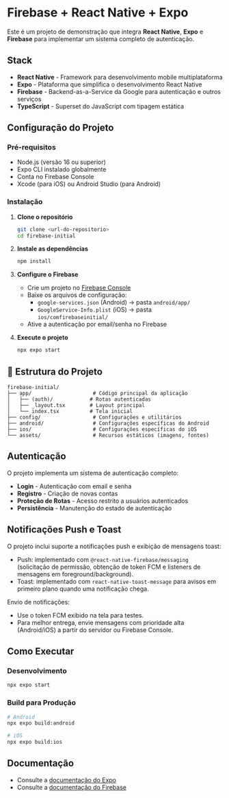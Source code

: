 # Firebase + React Native + Expo

Este é um projeto de demonstração que integra **React Native**, **Expo** e **Firebase** para implementar um sistema completo de autenticação.

## Stack

- **React Native** - Framework para desenvolvimento mobile multiplataforma
- **Expo** - Plataforma que simplifica o desenvolvimento React Native
- **Firebase** - Backend-as-a-Service da Google para autenticação e outros serviços
- **TypeScript** - Superset do JavaScript com tipagem estática

## Configuração do Projeto

### Pré-requisitos

- Node.js (versão 16 ou superior)
- Expo CLI instalado globalmente
- Conta no Firebase Console
- Xcode (para iOS) ou Android Studio (para Android)

### Instalação

1. **Clone o repositório**
   ```bash
   git clone <url-do-repositorio>
   cd firebase-initial
   ```

2. **Instale as dependências**
   ```bash
   npm install
   ```

3. **Configure o Firebase**
   - Crie um projeto no [Firebase Console](https://console.firebase.google.com/)
   - Baixe os arquivos de configuração:
     - `google-services.json` (Android) → pasta `android/app/`
     - `GoogleService-Info.plist` (iOS) → pasta `ios/comfirebaseinitial/`
   - Ative a autenticação por email/senha no Firebase

4. **Execute o projeto**
   ```bash
   npx expo start
   ```

## 📁 Estrutura do Projeto

```
firebase-initial/
├── app/                    # Código principal da aplicação
│   ├── (auth)/            # Rotas autenticadas
│   ├── _layout.tsx        # Layout principal
│   └── index.tsx          # Tela inicial
├── config/                 # Configurações e utilitários
├── android/                # Configurações específicas do Android
├── ios/                    # Configurações específicas do iOS
└── assets/                 # Recursos estáticos (imagens, fontes)
```

## Autenticação

O projeto implementa um sistema de autenticação completo:

- **Login** - Autenticação com email e senha
- **Registro** - Criação de novas contas
- **Proteção de Rotas** - Acesso restrito a usuários autenticados
- **Persistência** - Manutenção do estado de autenticação

## Notificações Push e Toast

O projeto inclui suporte a notificações push e exibição de mensagens toast:

- Push: implementado com `@react-native-firebase/messaging` (solicitação de permissão, obtenção de token FCM e listeners de mensagens em foreground/background).
- Toast: implementado com `react-native-toast-message` para avisos em primeiro plano quando uma notificação chega.

Envio de notificações:
- Use o token FCM exibido na tela para testes.
- Para melhor entrega, envie mensagens com prioridade alta (Android/iOS) a partir do servidor ou Firebase Console.

## Como Executar

### Desenvolvimento
```bash
npx expo start
```

### Build para Produção
```bash
# Android
npx expo build:android

# iOS
npx expo build:ios
```

## Documentação

- Consulte a [documentação do Expo](https://docs.expo.dev/)
- Consulte a [documentação do Firebase](https://firebase.google.com/docs)

